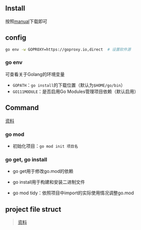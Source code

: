 ## Install
按照[manual](https://go.dev/doc/install)下载即可
## config
```bash
go env -w GOPROXY=https://goproxy.io,direct  # 设置软件源
```

### go env
可查看关于Golang的环境变量

+ `GOPATH`：`go install`的下载位置（默认为`$HOME/go/bin`）
+ `GO111MODULE`：是否启用Go Modules管理项目依赖（默认启用）

## Command
[资料](https://docs.kilvn.com/go_command_tutorial/)

### go mod

+ 初始化项目：`go mod init 项目名`

### go get, go install

+ go get用于修改go.mod的依赖
+ go install用于构建和安装二进制文件

+ go mod tidy：依照项目中import的实际使用情况调整go.mod

## project file struct
>[资料](https://github.com/golang-standards/project-layout/blob/master/README_zh.md)
